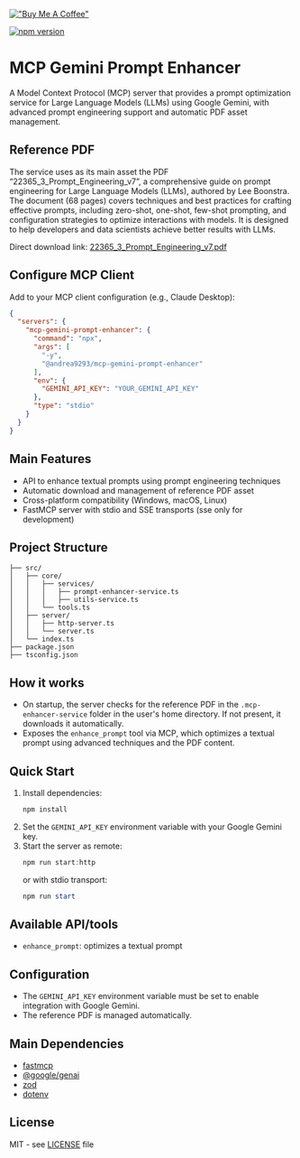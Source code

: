 [!["Buy Me A Coffee"](https://www.buymeacoffee.com/assets/img/custom_images/orange_img.png)](https://buymeacoffee.com/andrea.bravaccino)

[![npm version](https://badge.fury.io/js/@andrea9293%2Fmcp-gemini-prompt-enhancer.svg)](https://badge.fury.io/js/@andrea9293%2Fmcp-gemini-prompt-enhancer) 


# MCP Gemini Prompt Enhancer

A Model Context Protocol (MCP) server that provides a prompt optimization service for Large Language Models (LLMs) using Google Gemini, with advanced prompt engineering support and automatic PDF asset management.

## Reference PDF
The service uses as its main asset the PDF “22365_3_Prompt_Engineering_v7”, a comprehensive guide on prompt engineering for Large Language Models (LLMs), authored by Lee Boonstra. The document (68 pages) covers techniques and best practices for crafting effective prompts, including zero-shot, one-shot, few-shot prompting, and configuration strategies to optimize interactions with models. It is designed to help developers and data scientists achieve better results with LLMs.

Direct download link: [22365_3_Prompt_Engineering_v7.pdf](https://www.innopreneur.io/wp-content/uploads/2025/04/22365_3_Prompt-Engineering_v7-1.pdf)


## Configure MCP Client
Add to your MCP client configuration (e.g., Claude Desktop):

```json
{
  "servers": {
    "mcp-gemini-prompt-enhancer": {
      "command": "npx",
      "args": [
        "-y",
        "@andrea9293/mcp-gemini-prompt-enhancer"
      ],
      "env": {
        "GEMINI_API_KEY": "YOUR_GEMINI_API_KEY"
      },
      "type": "stdio"
    }
  }
}
```

## Main Features
- API to enhance textual prompts using prompt engineering techniques
- Automatic download and management of reference PDF asset
- Cross-platform compatibility (Windows, macOS, Linux)
- FastMCP server with stdio and SSE transports (sse only for development)

## Project Structure
```
├── src/
│   ├── core/
│   │   ├── services/
│   │   │   ├── prompt-enhancer-service.ts
│   │   │   ├── utils-service.ts
│   │   └── tools.ts
│   ├── server/
│   │   ├── http-server.ts
│   │   └── server.ts
│   └── index.ts
├── package.json
├── tsconfig.json
```

## How it works
- On startup, the server checks for the reference PDF in the `.mcp-enhancer-service` folder in the user's home directory. If not present, it downloads it automatically.
- Exposes the `enhance_prompt` tool via MCP, which optimizes a textual prompt using advanced techniques and the PDF content.

## Quick Start
1. Install dependencies:
   ```powershell
   npm install
   ```
2. Set the `GEMINI_API_KEY` environment variable with your Google Gemini key.
3. Start the server as remote:
   ```powershell
   npm run start:http
   ```
   or with stdio transport:
   ```powershell
   npm run start
   ```

## Available API/tools
- `enhance_prompt`: optimizes a textual prompt

## Configuration
- The `GEMINI_API_KEY` environment variable must be set to enable integration with Google Gemini.
- The reference PDF is managed automatically.

## Main Dependencies
- [fastmcp](https://www.npmjs.com/package/fastmcp)
- [@google/genai](https://www.npmjs.com/package/@google/genai)
- [zod](https://www.npmjs.com/package/zod)
- [dotenv](https://www.npmjs.com/package/dotenv)

## License

MIT - see [LICENSE](LICENSE) file